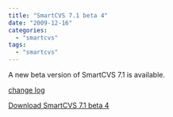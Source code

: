```yaml
---
title: "SmartCVS 7.1 beta 4"
date: "2009-12-16"
categories: 
  - "smartcvs"
tags: 
  - "smartcvs"
---
```


A new beta version of SmartCVS 7.1 is available.

[change log](http://www.syntevo.com/smartcvs/changelog-eap.txt)

[Download SmartCVS 7.1 beta 4](http://www.syntevo.com/smartcvs/early-access.html)
